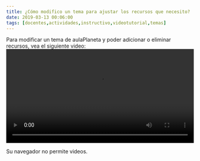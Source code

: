 ```yaml
---
title: ¿Cómo modifico un tema para ajustar los recursos que necesito?
date: 2019-03-13 00:06:00
tags: [docentes,actividades,instructivo,videotutorial,temas]
---
```

Para modificar un tema de aulaPlaneta y poder adicionar o eliminar recursos, vea el siguiente video:
<video controls="controls" style="width: 100%">
  <source type="video/mp4" src="../vids/06_TemaModificado.mp4"></source>
  <p>Su navegador no permite videos.</p>
</video>